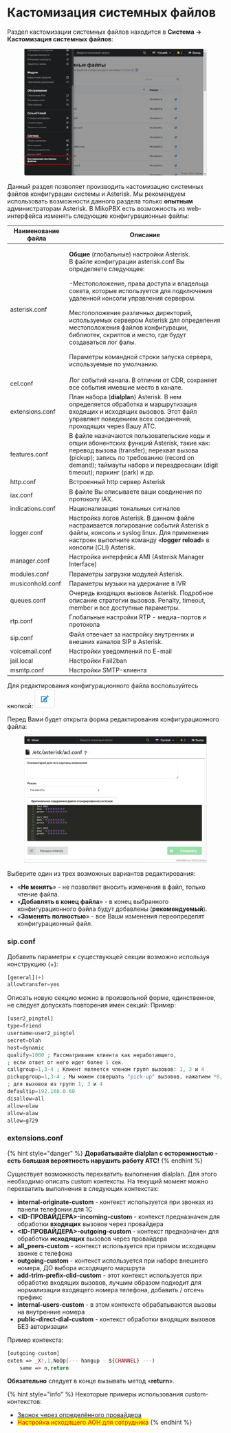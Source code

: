 # Кастомизация системных файлов

Раздел кастомизации системных файлов находится в **Система -> Кастомизация системных файлов**:

<figure><img src="../../.gitbook/assets/Section.png" alt=""><figcaption></figcaption></figure>

Данный раздел позволяет производить кастомизацию системных файлов конфигурации системы и Asterisk. Мы рекомендуем использовать возможности данного раздела только **опытным** администраторам Asterisk. В MikoPBX есть возможность из web-интерфейса изменять следующие конфигурационные файлы:

| **Наименование файла** | Описание                                                                                                                                                                                                                                                                                                                                                                                                                                                                                                                                       |
| ---------------------- | ---------------------------------------------------------------------------------------------------------------------------------------------------------------------------------------------------------------------------------------------------------------------------------------------------------------------------------------------------------------------------------------------------------------------------------------------------------------------------------------------------------------------------------------------- |
| asterisk.conf          | <p><strong>Общие</strong> (глобальные) настройки Asterisk.<br>В файле конфигурации asterisk.conf Вы определяете следующее:<br><br>-Местоположение, права доступа и владельца сокета, которые используется для подключения удаленной консоли управления сервером.<br><br>Местоположение различных директорий, используемых сервером Asterisk для определения местоположения файлов конфигурации, библиотек, скриптов и место, где будут создаваться лог фалы.<br><br>Параметры командной строки запуска сервера, используемые по умолчанию.</p> |
| cel.conf               | Лог событий канала. В отличии от CDR, сохраняет все события имевшие место в канале.                                                                                                                                                                                                                                                                                                                                                                                                                                                            |
| extensions.conf        | План набора (**dialplan**) Asterisk. В нем определяется обработка и маршрутизация входящих и исходящих вызовов. Этот файл управляет поведением всех соединений, проходящих через Вашу АТС.                                                                                                                                                                                                                                                                                                                                                     |
| features.conf          | В файле назначаются пользовательские коды и опции абонентских функций Asterisk, такие как: перевод вызова (transfer); перехват вызова (pickup); запись по требованию (record on demand); таймауты набора и переадресации (digit timeout); паркинг (park) и др.                                                                                                                                                                                                                                                                                 |
| http.conf              | Встроенный http сервер Asterisk                                                                                                                                                                                                                                                                                                                                                                                                                                                                                                                |
| iax.conf               | В файле Вы описываете ваши соединения по протоколу IAX.                                                                                                                                                                                                                                                                                                                                                                                                                                                                                        |
| indications.conf       | Национализация тональных сигналов                                                                                                                                                                                                                                                                                                                                                                                                                                                                                                              |
| logger.conf            | Настройка логов Asterisk. В данном файле настраивается логирование событий Asterisk в файлы, консоль и syslog linux. Для применения настроек выполните команду «**logger reload**» в консоли (CLI) Asterisk.                                                                                                                                                                                                                                                                                                                                   |
| manager.conf           | Настройка интерфейса AMI (Asterisk Manager Interface)                                                                                                                                                                                                                                                                                                                                                                                                                                                                                          |
| modules.conf           | Параметры загрузки модулей Asterisk.                                                                                                                                                                                                                                                                                                                                                                                                                                                                                                           |
| musiconhold.conf       | Параметры музыки на удержание в IVR                                                                                                                                                                                                                                                                                                                                                                                                                                                                                                            |
| queues.conf            | Очередь входящих вызовов Asterisk. Подробное описание стратегии вызовов. Penalty, timeout, member и все доступные параметры.                                                                                                                                                                                                                                                                                                                                                                                                                   |
| rtp.conf               | Глобальные настройки RTP - медиа-портов и протокола                                                                                                                                                                                                                                                                                                                                                                                                                                                                                            |
| sip.conf               | Файл отвечает за настройку внутренних и внешних каналов SIP в Asterisk.                                                                                                                                                                                                                                                                                                                                                                                                                                                                        |
| voicemail.conf         | Настройки уведомлений по E-mail                                                                                                                                                                                                                                                                                                                                                                                                                                                                                                                |
| jail.local             | Настройки Fail2ban                                                                                                                                                                                                                                                                                                                                                                                                                                                                                                                             |
| msmtp.conf             | Настройки SMTP-клиента                                                                                                                                                                                                                                                                                                                                                                                                                                                                                                                         |

Для редактирования конфигурационного файла воспользуйтесь кнопкой:  ![](<../../.gitbook/assets/image (26).png>)

Перед Вами будет открыта форма редактирования конфигурационного файла:

<figure><img src="../../.gitbook/assets/editSection.png" alt=""><figcaption></figcaption></figure>

Выберите один из трех возможных вариантов редактирования:

* «**Не менять**» - не позволяет вносить изменения в файл, только чтение файла.
* «**Добавлять в конец файла**» - в конец выбранного конфигурационного файла будут добавлены (**рекомендуемый**).
* «**Заменять полностью**» - все Ваши изменения переопределят конфигурационный файл.

### sip.conf <a href="#sipconf" id="sipconf"></a>

Добавить параметры к существующей секции возможно используя конструкцию (+):

```php
[general](+)
allowtransfer=yes
```

Описать новую секцию можно в произвольной форме, единственное, не следует допускать повторения имен секций: Пример:

```php
[user2_pingtel]
type=friend
username=user2_pingtel
secret=blah
host=dynamic
qualify=1000 ; Рассматриваем клиента как неработающего,
; если ответ от него идет более 1 сек.
callgroup=1,3-4 ; Клиент является членом групп вызовов: 1, 3 и 4
pickupgroup=1,3-4 ; Мы можем совершать "pick-up" вызовов, нажатием *8,
; для вызовов из групп 1, 3 и 4
defaultip=192.168.0.60
disallow=all
allow=ulaw
allow=alaw
allow=g729
```

### extensions.conf <a href="#extensionsconf" id="extensionsconf"></a>

{% hint style="danger" %}
**Дорабатывайте dialplan с осторожностью - есть большая вероятность нарушить работу АТС!**
{% endhint %}

Существует возможность перехватить выполнения dialplan. Для этого необходимо описать custom контексты. На текущий момент можно перехватить выполнения в следующих контекстах:

* **internal-originate-custom** - контекст используется при звонках из панели телефонии для 1С
* **\<ID-ПРОВАЙДЕРА>-incoming-custom** - контекст предназначен для обработки **входящих** вызовов через провайдера
* **\<ID-ПРОВАЙДЕРА>-outgoing-custom** - контекст предназначен для обработки **исходящих** вызовов через провайдера
* **all\_peers-custom** - контекст используется при прямом исходящем звонке с телефона
* **outgoing-custom** - контекст используется при наборе внешнего номера, ДО выбора исходящего маршрута
* **add-trim-prefix-clid-custom** - этот контекст используется при обработке входящих вызовов, лучшим образом подходит для нормализации входящего номера телефона, добавить / отсечь префикс
* **internal-users-custom** - в этом контексте обрабатываются вызовы на внутренние номера
* **public-direct-dial-custom** - контекст обработки входящих вызовов БЕЗ авторизации

Пример контекста:

```php
[outgoing-custom]
exten => _X!,1,NoOp(--- hangup - ${CHANNEL} ---)
	same => n,return
```

**Обязательно** следует в конце вызывать метод «**return**».

{% hint style="info" %}
Некоторые примеры использования custom-контекстов:

* [Звонок через определённого провайдера](../../faq/outbound-routing/a-call-through-a-specific-provider.md)
* <mark style="color:red;">Настройка исходящего AOH для сотрудника</mark>
{% endhint %}

